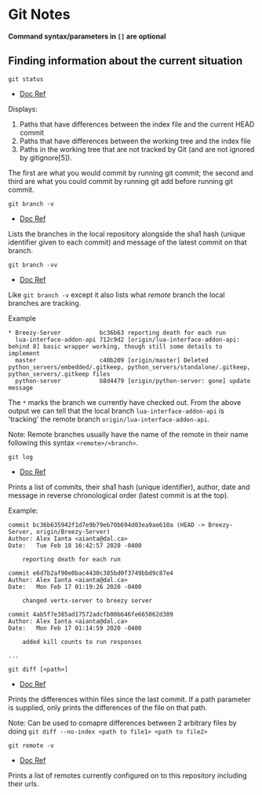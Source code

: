 # Git Notes

**Command syntax/parameters in `[]` are optional**

## Finding information about the current situation

`git status`  
-   [Doc Ref](https://git-scm.com/docs/git-status)

Displays:
 1.  Paths that have differences between the index file and the current HEAD commit
 2.  Paths that have differences between the working tree and the index file
 3.  Paths in the working tree that are not tracked by Git (and are not ignored by gitignore[5]).
 
  The first are what you would commit by running git commit; the second and third are what you could commit by running git add before running git commit.

`git branch -v` 
- [Doc Ref](https://git-scm.com/docs/git-branch)

Lists the branches in the local repository alongside the sha1 hash (unique identifier given to each commit) and message of the latest commit on that branch.

`git branch -vv`
- [Doc Ref](https://git-scm.com/docs/git-branch)

Like `git branch -v` except it also lists what *remote* branch the local branches are tracking. 

Example
```
* Breezy-Server           bc36b63 reporting death for each run
  lua-interface-addon-api 712c9d2 [origin/lua-interface-addon-api: behind 8] basic wrapper working, though still some details to implement
  master                  c40b209 [origin/master] Deleted python_servers/embedded/.gitkeep, python_servers/standalone/.gitkeep, python_servers/.gitkeep files
  python-server           b8d4479 [origin/python-server: gone] update message
```
The `*` marks the branch we currently have checked out. From the above output we can tell that the local branch `lua-interface-addon-api` is 'tracking' the remote branch `origin/lua-interface-addon-api`. 

Note: Remote branches usually have the name of the remote in their name following this syntax `<remote>/<branch>`.

`git log` 
- [Doc Ref](https://git-scm.com/docs/git-log)

Prints a list of commits, their sha1 hash (unique identifier), author, date and message in reverse chronological order (latest commit is at the top). 

Example:
```
commit bc36b635942f1d7e9b79eb70b694d03ea9ae610a (HEAD -> Breezy-Server, origin/Breezy-Server)
Author: Alex Ianta <aianta@dal.ca>
Date:   Tue Feb 18 16:42:57 2020 -0400

    reporting death for each run

commit e6d7b2af90e0bac4430c385bd0f3749bbd9c87e4
Author: Alex Ianta <aianta@dal.ca>
Date:   Mon Feb 17 01:19:26 2020 -0400

    changed vertx-server to breezy server

commit 4ab5f7e385ad17572adcfb00b646fe665062d309
Author: Alex Ianta <aianta@dal.ca>
Date:   Mon Feb 17 01:14:59 2020 -0400

    added kill counts to run responses

...
```
`git diff [<path>]`
- [Doc Ref](https://git-scm.com/docs/git-diff)

Prints the differences within files since the last commit. If a path parameter is supplied, only prints the differences of the file on that path. 

Note: Can be used to comapre differences between 2 arbitrary files by doing `git diff --no-index <path to file1> <path to file2>`

`git remote -v` 
- [Doc Ref](https://git-scm.com/docs/git-remote)

Prints a list of remotes currently configured on to this repository including their urls.
